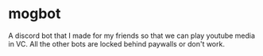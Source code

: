 # mogbot
A discord bot that I made for my friends so that we can play youtube media in VC. All the other bots are locked behind paywalls or don't work.

